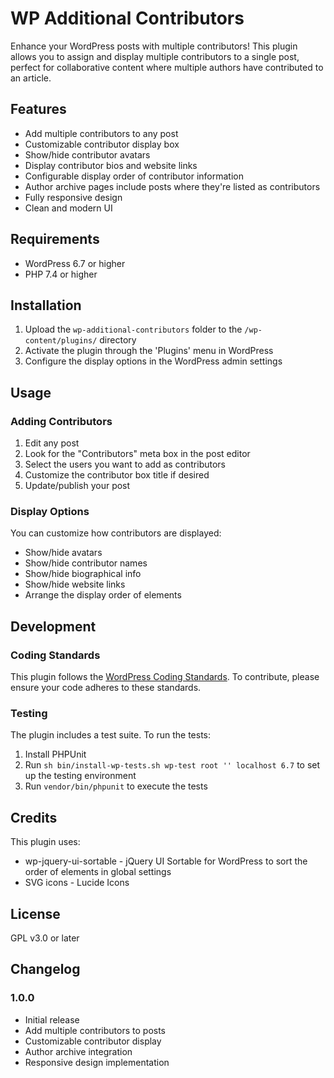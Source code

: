 # WP Additional Contributors

Enhance your WordPress posts with multiple contributors! This plugin allows you to assign and display multiple contributors to a single post, perfect for collaborative content where multiple authors have contributed to an article.

## Features

- Add multiple contributors to any post
- Customizable contributor display box
- Show/hide contributor avatars
- Display contributor bios and website links
- Configurable display order of contributor information
- Author archive pages include posts where they're listed as contributors
- Fully responsive design
- Clean and modern UI

## Requirements

- WordPress 6.7 or higher
- PHP 7.4 or higher

## Installation

1. Upload the `wp-additional-contributors` folder to the `/wp-content/plugins/` directory
2. Activate the plugin through the 'Plugins' menu in WordPress
3. Configure the display options in the WordPress admin settings

## Usage

### Adding Contributors

1. Edit any post
2. Look for the "Contributors" meta box in the post editor
3. Select the users you want to add as contributors
4. Customize the contributor box title if desired
5. Update/publish your post

### Display Options

You can customize how contributors are displayed:

- Show/hide avatars
- Show/hide contributor names
- Show/hide biographical info
- Show/hide website links
- Arrange the display order of elements

## Development

### Coding Standards

This plugin follows the [WordPress Coding Standards](https://developer.wordpress.org/coding-standards/wordpress-coding-standards/). To contribute, please ensure your code adheres to these standards.

### Testing

The plugin includes a test suite. To run the tests:

1. Install PHPUnit
2. Run `sh bin/install-wp-tests.sh wp-test root '' localhost 6.7` to set up the testing environment
3. Run `vendor/bin/phpunit` to execute the tests

## Credits

This plugin uses:

- wp-jquery-ui-sortable - jQuery UI Sortable for WordPress to sort the order of elements in global settings
- SVG icons - Lucide Icons

## License

GPL v3.0 or later

## Changelog

### 1.0.0

- Initial release
- Add multiple contributors to posts
- Customizable contributor display
- Author archive integration
- Responsive design implementation
